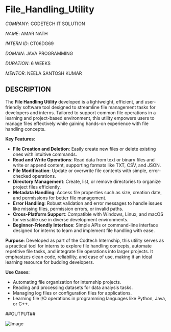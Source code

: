 # File_Handling_Utility

*COMPANY*: CODETECH IT SOLUTION

*NAME*: AMAR NATH

*INTERN ID*: CT06DG69

*DOMAIN*: JAVA PROGRAMMING

*DURATION*: 6 WEEKS

*MENTOR*: NEELA SANTOSH KUMAR

## DESCRIPTION ##

The **File Handling Utility** developed is a lightweight, efficient, and user-friendly software tool designed to streamline file management tasks for developers and interns. Tailored to support common file operations in a learning and project-based environment, this utility empowers users to manage files effectively while gaining hands-on experience with file handling concepts.

**Key Features**:
- **File Creation and Deletion**: Easily create new files or delete existing ones with intuitive commands.
- **Read and Write Operations**: Read data from text or binary files and write or append content, supporting formats like TXT, CSV, and JSON.
- **File Modification**: Update or overwrite file contents with simple, error-checked operations.
- **Directory Management**: Create, list, or remove directories to organize project files efficiently.
- **Metadata Handling**: Access file properties such as size, creation date, and permissions for better file management.
- **Error Handling**: Robust validation and error messages to handle issues like missing files, permission errors, or invalid paths.
- **Cross-Platform Support**: Compatible with Windows, Linux, and macOS for versatile use in diverse development environments.
- **Beginner-Friendly Interface**: Simple APIs or command-line interface designed for interns to learn and implement file handling with ease.

**Purpose**:
Developed as part of the Codtech Internship, this utility serves as a practical tool for interns to explore file handling concepts, automate repetitive file tasks, and integrate file operations into larger projects. It emphasizes clean code, reliability, and ease of use, making it an ideal learning resource for budding developers.

**Use Cases**:
- Automating file organization for internship projects.
- Reading and processing datasets for data analysis tasks.
- Managing log files or configuration files for applications.
- Learning file I/O operations in programming languages like Python, Java, or C++.

##OUTPUT##

![Image](https://github.com/user-attachments/assets/5626c809-9af1-4d0d-b8f0-850480a2222e)
